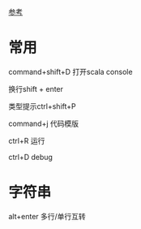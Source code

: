 

[参考](https://www.jetbrains.com/help/idea/edit-scala-code.html)

# 常用

command+shift+D  打开scala console

换行shift + enter

类型提示ctrl+shift+P

command+j 代码模版

ctrl+R 运行

ctrl+D debug

# 字符串

alt+enter 多行/单行互转

